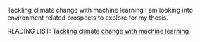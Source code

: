 Tackling climate change with machine learning
I am looking into environment related prospects to explore for my thesis.

READING LIST:
[Tackling climate change with machine learning](https://www.researchgate.net/publication/333773164_Tackling_Climate_Change_with_Machine_Learning)
